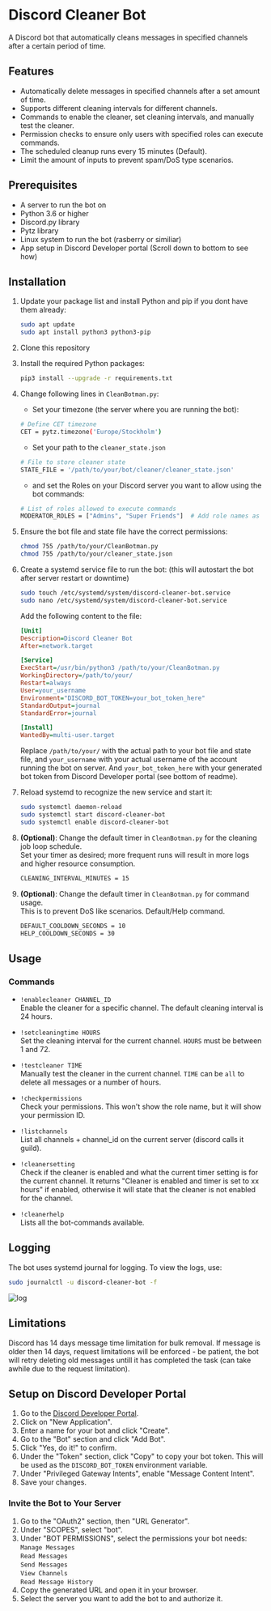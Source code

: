 # Discord Cleaner Bot

A Discord bot that automatically cleans messages in specified channels after a certain period of time.

## Features

- Automatically delete messages in specified channels after a set amount of time.
- Supports different cleaning intervals for different channels.
- Commands to enable the cleaner, set cleaning intervals, and manually test the cleaner.
- Permission checks to ensure only users with specified roles can execute commands.
- The scheduled cleanup runs every 15 minutes (Default).
- Limit the amount of inputs to prevent spam/DoS type scenarios.

## Prerequisites

- A server to run the bot on
- Python 3.6 or higher
- Discord.py library
- Pytz library
- Linux system to run the bot (rasberry or similiar)
- App setup in Discord Developer portal (Scroll down to bottom to see how)

## Installation

1. Update your package list and install Python and pip if you dont have them already:
    ```sh
    sudo apt update
    sudo apt install python3 python3-pip
    ```

2. Clone this repository
3. Install the required Python packages:
    ```sh
    pip3 install --upgrade -r requirements.txt
    ```

4. Change following lines in `CleanBotman.py`:

     - Set your timezone (the server where you are running the bot):
    ```sh
    # Define CET timezone
    CET = pytz.timezone('Europe/Stockholm')
    ```
    - Set your path to the `cleaner_state.json`
    ```sh
    # File to store cleaner state
    STATE_FILE = '/path/to/your/bot/cleaner/cleaner_state.json'
    ```
    - and set the Roles on your Discord server you want to allow using the bot commands:
    ```sh
    # List of roles allowed to execute commands
    MODERATOR_ROLES = ["Admins", "Super Friends"]  # Add role names as needed
    ```

5. Ensure the bot file and state file have the correct permissions:
    ```sh
    chmod 755 /path/to/your/CleanBotman.py
    chmod 755 /path/to/your/cleaner_state.json
    ```

6. Create a systemd service file to run the bot: (this will autostart the bot after server restart or downtime)

    ```sh
    sudo touch /etc/systemd/system/discord-cleaner-bot.service
    sudo nano /etc/systemd/system/discord-cleaner-bot.service
    ```

    Add the following content to the file:

    ```ini
    [Unit]
    Description=Discord Cleaner Bot
    After=network.target

    [Service]
    ExecStart=/usr/bin/python3 /path/to/your/CleanBotman.py
    WorkingDirectory=/path/to/your/
    Restart=always
    User=your_username
    Environment="DISCORD_BOT_TOKEN=your_bot_token_here"
    StandardOutput=journal
    StandardError=journal

    [Install]
    WantedBy=multi-user.target
    ```

    Replace `/path/to/your/` with the actual path to your bot file and state file, and `your_username` with your actual username of the account running the bot on server. And `your_bot_token_here` with your generated bot token from Discord Developer portal (see bottom of readme).

7. Reload systemd to recognize the new service and start it:
    ```sh
    sudo systemctl daemon-reload
    sudo systemctl start discord-cleaner-bot
    sudo systemctl enable discord-cleaner-bot
    ```

8. **(Optional)**: Change the default timer in `CleanBotman.py` for the cleaning job loop schedule. \
Set your timer as desired; more frequent runs will result in more logs and higher resource consumption.
    ```sh
    CLEANING_INTERVAL_MINUTES = 15
    ```
9. **(Optional)**: Change the default timer in `CleanBotman.py` for command usage. \
  This is to prevent DoS like scenarios. Default/Help command.
    ```sh
    DEFAULT_COOLDOWN_SECONDS = 10
    HELP_COOLDOWN_SECONDS = 30
    ```

## Usage

### Commands

- `!enablecleaner CHANNEL_ID`  
  Enable the cleaner for a specific channel. The default cleaning interval is 24 hours.

- `!setcleaningtime HOURS`  
  Set the cleaning interval for the current channel. `HOURS` must be between 1 and 72.

- `!testcleaner TIME`  
  Manually test the cleaner in the current channel. `TIME` can be `all` to delete all messages or a number of hours.

- `!checkpermissions`  
  Check your permissions. This won't show the role name, but it will show your permission ID.

- `!listchannels`  
  List all channels + channel_id on the current server (discord calls it guild).

- `!cleanersetting`  
  Check if the cleaner is enabled and what the current timer setting is for the current channel. It returns "Cleaner is enabled and timer is set to xx hours" if enabled, otherwise it will state that the cleaner is not enabled for the channel.

- `!cleanerhelp`  
  Lists all the bot-commands available.

## Logging

The bot uses systemd journal for logging. To view the logs, use:
```sh
sudo journalctl -u discord-cleaner-bot -f
```
![log](https://github.com/hitem/CleanBot/assets/8977898/7bd176cb-eaba-4bb1-b07c-1419157ce34c)

## Limitations
Discord has 14 days message time limitation for bulk removal. If message is older then 14 days, request limitations will be enforced - be patient, the bot will retry deleting old messages untill it has completed the task (can take awhile due to the request limitation).

## Setup on Discord Developer Portal

1. Go to the [Discord Developer Portal](https://discord.com/developers/applications).
2. Click on "New Application".
3. Enter a name for your bot and click "Create".
4. Go to the "Bot" section and click "Add Bot".
5. Click "Yes, do it!" to confirm.
6. Under the "Token" section, click "Copy" to copy your bot token. This will be used as the `DISCORD_BOT_TOKEN` environment variable.
7. Under "Privileged Gateway Intents", enable "Message Content Intent".
8. Save your changes.

### Invite the Bot to Your Server

1. Go to the "OAuth2" section, then "URL Generator".
2. Under "SCOPES", select "bot".
3. Under "BOT PERMISSIONS", select the permissions your bot needs:\
    `Manage Messages`\
    `Read Messages`\
    `Send Messages`\
    `View Channels`\
    `Read Message History`
4. Copy the generated URL and open it in your browser.
5. Select the server you want to add the bot to and authorize it.